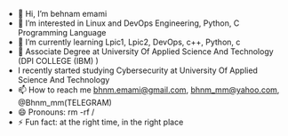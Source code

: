 - 👋 Hi, I’m behnam emami
- 👀 I’m interested in Linux and DevOps Engineering, Python, C Programming Language
- 🌱 I’m currently learning Lpic1, Lpic2, DevOps, c++, Python, c
- 💞️ Associate Degree at University Of Applied Science And Technology (DPI COLLEGE (IBM) )
- I recently started studying Cybersecurity at University Of Applied Science And Technology
- 📫 How to reach me bhnm.emami@gmail.com, bhnm_mm@yahoo.com, @Bhnm_mm(TELEGRAM)
- 😄 Pronouns: rm -rf /
- ⚡ Fun fact: at the right time, in the right place

<!---
behnam-sudosu/behnam-sudosu is a ✨ special ✨ repository because its `README.md` (this file) appears on your GitHub profile.
You can click the Preview link to take a look at your changes.
--->
